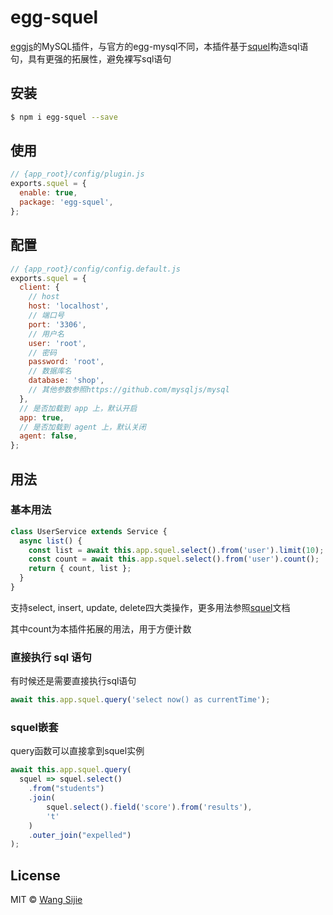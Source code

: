 # egg-squel

[eggjs](https://eggjs.org)的MySQL插件，与官方的egg-mysql不同，本插件基于[squel](https://github.com/hiddentao/squel)构造sql语句，具有更强的拓展性，避免裸写sql语句

## 安装

```bash
$ npm i egg-squel --save
```

## 使用

```js
// {app_root}/config/plugin.js
exports.squel = {
  enable: true,
  package: 'egg-squel',
};
```

## 配置

```js
// {app_root}/config/config.default.js
exports.squel = {
  client: {
    // host
    host: 'localhost',
    // 端口号
    port: '3306',
    // 用户名
    user: 'root',
    // 密码
    password: 'root',
    // 数据库名
    database: 'shop',
    // 其他参数参照https://github.com/mysqljs/mysql
  },
  // 是否加载到 app 上，默认开启
  app: true,
  // 是否加载到 agent 上，默认关闭
  agent: false,
};
```

## 用法

### 基本用法

```js
class UserService extends Service {
  async list() {
    const list = await this.app.squel.select().from('user').limit(10);
    const count = await this.app.squel.select().from('user').count();
    return { count, list };
  }
}
```

支持select, insert, update, delete四大类操作，更多用法参照[squel](https://hiddentao.com/squel/)文档

其中count为本插件拓展的用法，用于方便计数

### 直接执行 sql 语句

有时候还是需要直接执行sql语句

```js
await this.app.squel.query('select now() as currentTime');
```

### squel嵌套

query函数可以直接拿到squel实例

```js
await this.app.squel.query(
  squel => squel.select()
    .from("students")
    .join(
        squel.select().field('score').from('results'),
        't'
    )
    .outer_join("expelled")
);

```

## License

MIT © [Wang Sijie](http://sijie.wang)
